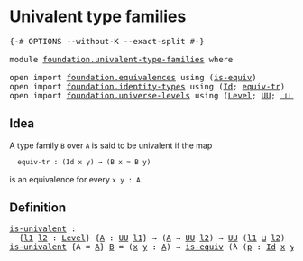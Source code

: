 # Univalent type families

<pre class="Agda"><a id="36" class="Symbol">{-#</a> <a id="40" class="Keyword">OPTIONS</a> <a id="48" class="Pragma">--without-K</a> <a id="60" class="Pragma">--exact-split</a> <a id="74" class="Symbol">#-}</a>

<a id="79" class="Keyword">module</a> <a id="86" href="foundation.univalent-type-families.html" class="Module">foundation.univalent-type-families</a> <a id="121" class="Keyword">where</a>

<a id="128" class="Keyword">open</a> <a id="133" class="Keyword">import</a> <a id="140" href="foundation.equivalences.html" class="Module">foundation.equivalences</a> <a id="164" class="Keyword">using</a> <a id="170" class="Symbol">(</a><a id="171" href="foundation-core.equivalences.html#1556" class="Function">is-equiv</a><a id="179" class="Symbol">)</a>
<a id="181" class="Keyword">open</a> <a id="186" class="Keyword">import</a> <a id="193" href="foundation.identity-types.html" class="Module">foundation.identity-types</a> <a id="219" class="Keyword">using</a> <a id="225" class="Symbol">(</a><a id="226" href="foundation-core.identity-types.html#1767" class="Datatype">Id</a><a id="228" class="Symbol">;</a> <a id="230" href="foundation.identity-types.html#3840" class="Function">equiv-tr</a><a id="238" class="Symbol">)</a>
<a id="240" class="Keyword">open</a> <a id="245" class="Keyword">import</a> <a id="252" href="foundation.universe-levels.html" class="Module">foundation.universe-levels</a> <a id="279" class="Keyword">using</a> <a id="285" class="Symbol">(</a><a id="286" href="Agda.Primitive.html#597" class="Postulate">Level</a><a id="291" class="Symbol">;</a> <a id="293" href="foundation-core.universe-levels.html#235" class="Primitive">UU</a><a id="295" class="Symbol">;</a> <a id="297" href="Agda.Primitive.html#810" class="Primitive Operator">_⊔_</a><a id="300" class="Symbol">)</a>
</pre>
## Idea

A type family `B` over `A` is said to be univalent if the map

```md
  equiv-tr : (Id x y) → (B x ≃ B y)
```

is an equivalence for every `x y : A`.

## Definition

<pre class="Agda"><a id="is-univalent"></a><a id="489" href="foundation.univalent-type-families.html#489" class="Function">is-univalent</a> <a id="502" class="Symbol">:</a>
  <a id="506" class="Symbol">{</a><a id="507" href="foundation.univalent-type-families.html#507" class="Bound">l1</a> <a id="510" href="foundation.univalent-type-families.html#510" class="Bound">l2</a> <a id="513" class="Symbol">:</a> <a id="515" href="Agda.Primitive.html#597" class="Postulate">Level</a><a id="520" class="Symbol">}</a> <a id="522" class="Symbol">{</a><a id="523" href="foundation.univalent-type-families.html#523" class="Bound">A</a> <a id="525" class="Symbol">:</a> <a id="527" href="foundation-core.universe-levels.html#235" class="Primitive">UU</a> <a id="530" href="foundation.univalent-type-families.html#507" class="Bound">l1</a><a id="532" class="Symbol">}</a> <a id="534" class="Symbol">→</a> <a id="536" class="Symbol">(</a><a id="537" href="foundation.univalent-type-families.html#523" class="Bound">A</a> <a id="539" class="Symbol">→</a> <a id="541" href="foundation-core.universe-levels.html#235" class="Primitive">UU</a> <a id="544" href="foundation.univalent-type-families.html#510" class="Bound">l2</a><a id="546" class="Symbol">)</a> <a id="548" class="Symbol">→</a> <a id="550" href="foundation-core.universe-levels.html#235" class="Primitive">UU</a> <a id="553" class="Symbol">(</a><a id="554" href="foundation.univalent-type-families.html#507" class="Bound">l1</a> <a id="557" href="Agda.Primitive.html#810" class="Primitive Operator">⊔</a> <a id="559" href="foundation.univalent-type-families.html#510" class="Bound">l2</a><a id="561" class="Symbol">)</a>
<a id="563" href="foundation.univalent-type-families.html#489" class="Function">is-univalent</a> <a id="576" class="Symbol">{</a><a id="577" class="Argument">A</a> <a id="579" class="Symbol">=</a> <a id="581" href="foundation.univalent-type-families.html#581" class="Bound">A</a><a id="582" class="Symbol">}</a> <a id="584" href="foundation.univalent-type-families.html#584" class="Bound">B</a> <a id="586" class="Symbol">=</a> <a id="588" class="Symbol">(</a><a id="589" href="foundation.univalent-type-families.html#589" class="Bound">x</a> <a id="591" href="foundation.univalent-type-families.html#591" class="Bound">y</a> <a id="593" class="Symbol">:</a> <a id="595" href="foundation.univalent-type-families.html#581" class="Bound">A</a><a id="596" class="Symbol">)</a> <a id="598" class="Symbol">→</a> <a id="600" href="foundation-core.equivalences.html#1556" class="Function">is-equiv</a> <a id="609" class="Symbol">(λ</a> <a id="612" class="Symbol">(</a><a id="613" href="foundation.univalent-type-families.html#613" class="Bound">p</a> <a id="615" class="Symbol">:</a> <a id="617" href="foundation-core.identity-types.html#1767" class="Datatype">Id</a> <a id="620" href="foundation.univalent-type-families.html#589" class="Bound">x</a> <a id="622" href="foundation.univalent-type-families.html#591" class="Bound">y</a><a id="623" class="Symbol">)</a> <a id="625" class="Symbol">→</a> <a id="627" href="foundation.identity-types.html#3840" class="Function">equiv-tr</a> <a id="636" href="foundation.univalent-type-families.html#584" class="Bound">B</a> <a id="638" href="foundation.univalent-type-families.html#613" class="Bound">p</a><a id="639" class="Symbol">)</a>
</pre>